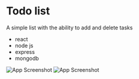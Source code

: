 
#   Todo list
A simple list with the ability to add and delete tasks


- react
- node js
- express
- mongodb

![App Screenshot](https://i.postimg.cc/pdtm3swP/Add.png)
![App Screenshot](https://i.postimg.cc/X7HcS6L4/tasks.png)


  
